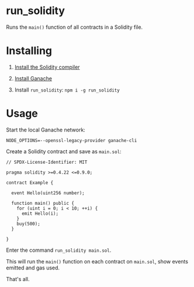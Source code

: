 run_solidity
============

Runs the `main()` function of all contracts in a Solidity file.

Installing
==========

1. [Install the Solidity compiler](https://docs.soliditylang.org/en/v0.8.14/installing-solidity.html)

2. [Install Ganache](https://trufflesuite.com/ganache/)

3. Install `run_solidity`: `npm i -g run_solidity`

Usage
=====

Start the local Ganache network:

```
NODE_OPTIONS=--openssl-legacy-provider ganache-cli
```

Create a Solidity contract and save as `main.sol`:

```solidity
// SPDX-License-Identifier: MIT

pragma solidity >=0.4.22 <=0.9.0;

contract Example {

  event Hello(uint256 number);

  function main() public {
    for (uint i = 0; i < 10; ++i) {
      emit Hello(i);
    }
    buy(500);
  }
      
}
```

Enter the command `run_solidity main.sol`.

This will run the `main()` function on each contract on `main.sol`, show events emitted and gas used.

That's all.

